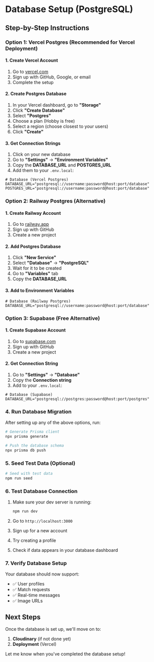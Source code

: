 # Database Setup (PostgreSQL)

## Step-by-Step Instructions

### Option 1: Vercel Postgres (Recommended for Vercel Deployment)

#### 1. Create Vercel Account
1. Go to [vercel.com](https://vercel.com)
2. Sign up with GitHub, Google, or email
3. Complete the setup

#### 2. Create Postgres Database
1. In your Vercel dashboard, go to **"Storage"**
2. Click **"Create Database"**
3. Select **"Postgres"**
4. Choose a plan (Hobby is free)
5. Select a region (choose closest to your users)
6. Click **"Create"**

#### 3. Get Connection Strings
1. Click on your new database
2. Go to **"Settings"** → **"Environment Variables"**
3. Copy the **DATABASE_URL** and **POSTGRES_URL**
4. Add them to your `.env.local`:

```env
# Database (Vercel Postgres)
DATABASE_URL="postgresql://username:password@host:port/database"
POSTGRES_URL="postgresql://username:password@host:port/database"
```

### Option 2: Railway Postgres (Alternative)

#### 1. Create Railway Account
1. Go to [railway.app](https://railway.app)
2. Sign up with GitHub
3. Create a new project

#### 2. Add Postgres Database
1. Click **"New Service"**
2. Select **"Database"** → **"PostgreSQL"**
3. Wait for it to be created
4. Go to **"Variables"** tab
5. Copy the **DATABASE_URL**

#### 3. Add to Environment Variables
```env
# Database (Railway Postgres)
DATABASE_URL="postgresql://username:password@host:port/database"
```

### Option 3: Supabase (Free Alternative)

#### 1. Create Supabase Account
1. Go to [supabase.com](https://supabase.com)
2. Sign up with GitHub
3. Create a new project

#### 2. Get Connection String
1. Go to **"Settings"** → **"Database"**
2. Copy the **Connection string**
3. Add to your `.env.local`:

```env
# Database (Supabase)
DATABASE_URL="postgresql://postgres:password@host:port/postgres"
```

### 4. Run Database Migration

After setting up any of the above options, run:

```bash
# Generate Prisma client
npx prisma generate

# Push the database schema
npx prisma db push
```

### 5. Seed Test Data (Optional)

```bash
# Seed with test data
npm run seed
```

### 6. Test Database Connection

1. Make sure your dev server is running:
   ```bash
   npm run dev
   ```

2. Go to `http://localhost:3000`
3. Sign up for a new account
4. Try creating a profile
5. Check if data appears in your database dashboard

### 7. Verify Database Setup

Your database should now support:
- ✅ User profiles
- ✅ Match requests
- ✅ Real-time messages
- ✅ Image URLs

## Next Steps

Once the database is set up, we'll move on to:
1. **Cloudinary** (if not done yet)
2. **Deployment** (Vercel)

Let me know when you've completed the database setup! 